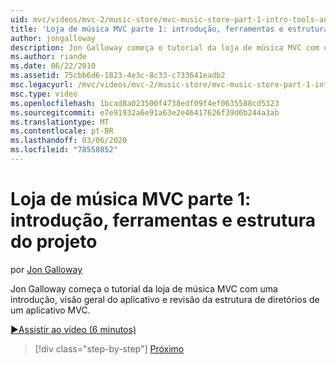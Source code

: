 ```yaml
---
uid: mvc/videos/mvc-2/music-store/mvc-music-store-part-1-intro-tools-and-project-structure
title: 'Loja de música MVC parte 1: introdução, ferramentas e estrutura do projeto | Microsoft Docs'
author: jongalloway
description: Jon Galloway começa o tutorial da loja de música MVC com uma introdução, visão geral do aplicativo e revisão da estrutura de diretórios de um aplicativo MVC...
ms.author: riande
ms.date: 06/22/2010
ms.assetid: 75cbb6d6-1823-4e3c-8c33-c733641eadb2
msc.legacyurl: /mvc/videos/mvc-2/music-store/mvc-music-store-part-1-intro-tools-and-project-structure
msc.type: video
ms.openlocfilehash: 1bcad8a023500f4738edf09f4ef0635588cd5323
ms.sourcegitcommit: e7e91932a6e91a63e2e46417626f39d6b244a3ab
ms.translationtype: MT
ms.contentlocale: pt-BR
ms.lasthandoff: 03/06/2020
ms.locfileid: "78558852"
---
```

# <a name="mvc-music-store-part-1-intro-tools-and-project-structure"></a>Loja de música MVC parte 1: introdução, ferramentas e estrutura do projeto

por [Jon Galloway](https://github.com/jongalloway)

Jon Galloway começa o tutorial da loja de música MVC com uma introdução, visão geral do aplicativo e revisão da estrutura de diretórios de um aplicativo MVC.

[&#9654;Assistir ao vídeo (6 minutos)](https://channel9.msdn.com/Blogs/ASP-NET-Site-Videos/mvc-music-store-part-1-intro-tools-and-project-structure)

> [!div class="step-by-step"]
> [Próximo](mvc-music-store-part-2-controllers.md)
